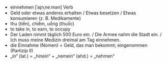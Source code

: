- einnehmen [ˈaɪ̯nˌneːmən] Verb
- Geld oder etwas anderes erhalten / Etwas besetzen / Etwas konsumieren (z. B. Medikamente)	
- thu (tiền), chiếm, uống (thuốc)
- to take in, to earn, to occupy
- Der Laden nimmt täglich 500 Euro ein. / Die Armee nahm die Stadt ein. / Ich muss meine Medizin dreimal am Tag einnehmen.
- die Einnahme (Nomen) = Geld, das man bekommt; eingenommen (Partizip II)
- „in“ (lat.) = „hinein“ + „nemein“ (ahd.) = „nehmen“